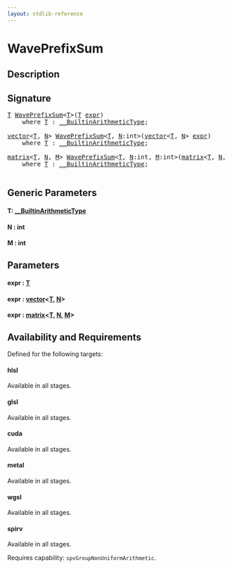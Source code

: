 ```yaml
---
layout: stdlib-reference
---
```


# WavePrefixSum

## Description





## Signature 

<pre>
<a href="waveprefixsum-04a.html#typeparam-T" class="code_type">T</a> <a href="waveprefixsum-04a.html">WavePrefixSum</a>&lt;<a href="waveprefixsum-04a.html#typeparam-T" class="code_type">T</a>&gt;(<a href="waveprefixsum-04a.html#typeparam-T" class="code_type">T</a> <a href="waveprefixsum-04a.html#decl-expr" class="code_param">expr</a>)
    <span class='code_keyword'>where</span> <a href="waveprefixsum-04a.html#typeparam-T" class="code_type">T</a> : <a href="../interfaces/0_builtinarithmetictype-029j/index.html" class="code_type">__BuiltinArithmeticType</a>;

<a href="../types/vector/index.html" class="code_type">vector</a>&lt;<a href="waveprefixsum-04a.html#typeparam-T" class="code_type">T</a>, <a href="waveprefixsum-04a.html#decl-N" class="code_var">N</a>&gt; <a href="waveprefixsum-04a.html">WavePrefixSum</a>&lt;<a href="waveprefixsum-04a.html#typeparam-T" class="code_type">T</a>, <a href="waveprefixsum-04a.html#decl-N" class="code_var">N</a>:<span class="code_keyword">int</span>&gt;(<a href="../types/vector/index.html" class="code_type">vector</a>&lt;<a href="waveprefixsum-04a.html#typeparam-T" class="code_type">T</a>, <a href="waveprefixsum-04a.html#decl-N" class="code_var">N</a>&gt; <a href="waveprefixsum-04a.html#decl-expr" class="code_param">expr</a>)
    <span class='code_keyword'>where</span> <a href="waveprefixsum-04a.html#typeparam-T" class="code_type">T</a> : <a href="../interfaces/0_builtinarithmetictype-029j/index.html" class="code_type">__BuiltinArithmeticType</a>;

<a href="../types/matrix/index.html" class="code_type">matrix</a>&lt;<a href="waveprefixsum-04a.html#typeparam-T" class="code_type">T</a>, <a href="waveprefixsum-04a.html#decl-N" class="code_var">N</a>, <a href="waveprefixsum-04a.html#decl-M" class="code_var">M</a>&gt; <a href="waveprefixsum-04a.html">WavePrefixSum</a>&lt;<a href="waveprefixsum-04a.html#typeparam-T" class="code_type">T</a>, <a href="waveprefixsum-04a.html#decl-N" class="code_var">N</a>:<span class="code_keyword">int</span>, <a href="waveprefixsum-04a.html#decl-M" class="code_var">M</a>:<span class="code_keyword">int</span>&gt;(<a href="../types/matrix/index.html" class="code_type">matrix</a>&lt;<a href="waveprefixsum-04a.html#typeparam-T" class="code_type">T</a>, <a href="waveprefixsum-04a.html#decl-N" class="code_var">N</a>, <a href="waveprefixsum-04a.html#decl-M" class="code_var">M</a>&gt; <a href="waveprefixsum-04a.html#decl-expr" class="code_param">expr</a>)
    <span class='code_keyword'>where</span> <a href="waveprefixsum-04a.html#typeparam-T" class="code_type">T</a> : <a href="../interfaces/0_builtinarithmetictype-029j/index.html" class="code_type">__BuiltinArithmeticType</a>;

</pre>

## Generic Parameters

####  <a id="typeparam-T"></a>T: [\_\_BuiltinArithmeticType](../interfaces/0_builtinarithmetictype-029j/index.html)
####  <a id="decl-N"></a>N  : int
####  <a id="decl-M"></a>M  : int

## Parameters

####  <a id="decl-expr"></a>expr  : [T](waveprefixsum-04a.html#typeparam-T)
####  <a id="decl-expr"></a>expr  : [vector](../types/vector/index.html)\<[T](../types/vector/index.html#typeparam-T), [N](../types/vector/index.html#decl-N)\>
####  <a id="decl-expr"></a>expr  : [matrix](../types/matrix/index.html)\<[T](../types/matrix/t-0.html), [N](../types/matrix/index.html#decl-N), [M](../types/matrix/index.html#decl-M)\>

## Availability and Requirements

Defined for the following targets:

#### hlsl
Available in all stages.

#### glsl
Available in all stages.

#### cuda
Available in all stages.

#### metal
Available in all stages.

#### wgsl
Available in all stages.

#### spirv
Available in all stages.

Requires capability: `spvGroupNonUniformArithmetic`.


